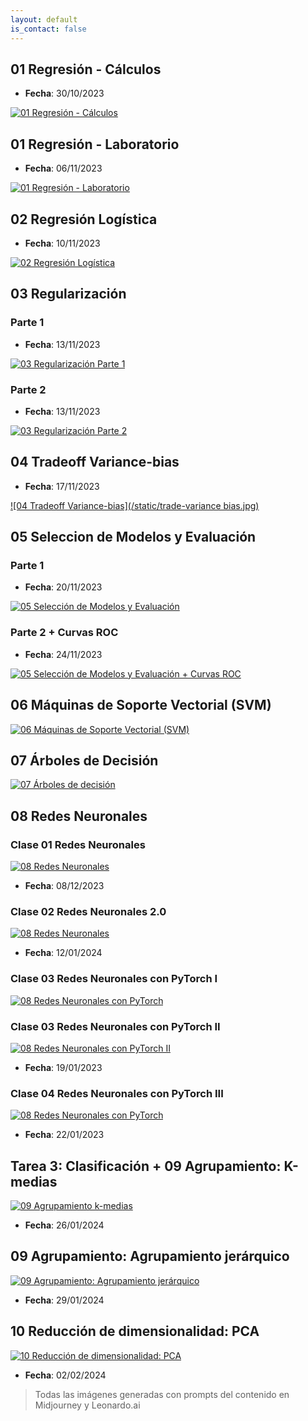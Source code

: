 ```yaml
---
layout: default
is_contact: false
---
```


## 01 Regresión - Cálculos

- **Fecha**: 30/10/2023

[![01 Regresión - Cálculos](/static/calculos.jpg)](https://youtu.be/watch?v=CqUOWpGIs0o "01 Regresión - Cálculos")

## 01 Regresión - Laboratorio

- **Fecha**: 06/11/2023

[![01 Regresión - Laboratorio](/static/lab.jpg)](https://youtu.be/zZ538O-Vy_U "01 Regresión - Laboratorio")

## 02 Regresión Logística

- **Fecha**: 10/11/2023

[![02 Regresión Logística](/static/logistic.jpg)](https://youtu.be/6KQRfy4JKkk "02 Regresión Logística")

## 03 Regularización

### Parte 1

- **Fecha**: 13/11/2023

[![03 Regularización Parte 1](/static/video1.jpeg)](https://youtu.be/RsotsxMJo0Q "03 Regularización Parte 1") 

### Parte 2

- **Fecha**: 13/11/2023

[![03 Regularización Parte 2](/static/video2.jpeg)](https://www.youtube.com/watch?v=edt19muKBLk "03 Regularización Parte 2")

## 04 Tradeoff Variance-bias

- **Fecha**: 17/11/2023

[![04 Tradeoff Variance-bias](/static/trade-variance bias.jpg)](https://youtu.be/unJV64TgKUo "04 Tradeoff Variance-bias")

## 05 Seleccion de Modelos y Evaluación

### Parte 1 

- **Fecha**: 20/11/2023

[![05 Selección de Modelos y Evaluación](/static/model-selection.jpg)](https://youtu.be/26lr5_rtnUY "05 Seleccion de Modelos y Evaluación")

### Parte 2 + Curvas ROC

- **Fecha**: 24/11/2023

[![05 Selección de Modelos y Evaluación + Curvas ROC](/static/ROC_curve.jpg)](https://youtu.be/TF097FnhOWE "05 Selección de Modelos y Evaluación + Curvas ROC")

## 06 Máquinas de Soporte Vectorial (SVM)

[![06 Máquinas de Soporte Vectorial (SVM)](/static/SVM.jpg)](https://youtu.be/TSmf6xrx2j8 "06 Máquinas de Soporte Vectorial (SVM)")

## 07 Árboles de Decisión

[![07 Árboles de decisión](/static/DT.jpg)](https://youtu.be/4BMAsSc0fPk "07 Árboles de Decisión")

## 08 Redes Neuronales

### Clase 01 Redes Neuronales

[![08 Redes Neuronales](/static/NN.jpg)](https://youtu.be/LQvUhLY1zls "08 Redes Neuronales")

- **Fecha**: 08/12/2023

### Clase 02 Redes Neuronales 2.0

[![08 Redes Neuronales](/static/nn2.jpg)](https://youtu.be/YV5nVkZytk8 "08 Redes Neuronales 2.0")

- **Fecha**: 12/01/2024 

### Clase 03 Redes Neuronales con PyTorch I

[![08 Redes Neuronales con PyTorch](/static/torch.jpg)](https://youtu.be/KVqTCzKTWK8 "08 Redes Neuronales con PyTorch")

### Clase 03 Redes Neuronales con PyTorch II

[![08 Redes Neuronales con PyTorch II](/static/nn3.jpg)](https://www.youtube.com/watch?v=Y_r2CxPi5pc "08 Redes Neuronales con PyTorch II")
- **Fecha**: 19/01/2023
  
### Clase 04 Redes Neuronales con PyTorch III

[![08 Redes Neuronales con PyTorch](/static/torch2.jpg)](https://www.youtube.com/watch?v=X-PD16vMp2U "08 Redes Neuronales con PyTorch III")
- **Fecha**: 22/01/2023

## Tarea 3: Clasificación + 09 Agrupamiento: K-medias 

[![09 Agrupamiento k-medias](/static/kmeans.jpg)](https://www.youtube.com/watch?v=YDg6ncsldds "09 Agrupamiento k-medias")
- **Fecha**: 26/01/2024

## 09 Agrupamiento: Agrupamiento jerárquico

[![09 Agrupamiento: Agrupamiento jerárquico](/static/hierarchy.jpg)](https://www.youtube.com/watch?v=7KvMLFLAvk8 "09 Agrupamiento: Agrupamiento jerárquico")
- **Fecha**: 29/01/2024

## 10 Reducción de dimensionalidad: PCA

[![10 Reducción de dimensionalidad: PCA](/static/PCA.jpg)](https://youtu.be/mbErga-OQWA "10 Reducción de dimensionalidad: PCA")

- **Fecha**: 02/02/2024









> Todas las imágenes generadas con prompts del contenido en Midjourney y Leonardo.ai